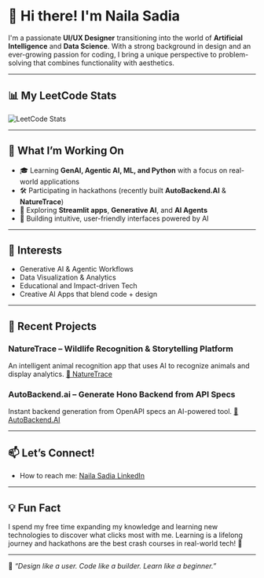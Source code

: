 <!--
**nailauiuxdesign/nailauiuxdesign** is a ✨ _special_ ✨ repository because its `README.md` (this file) appears on your GitHub profile.

 ## 📊 GitHub Stats 


<p align="">
  <img src="https://github-readme-stats.vercel.app/api?username=nailauiuxdesign&show_icons=true&theme=tokyonight" alt="GitHub Stats" /> </p>  ![Leetcode Stats](https://leetcard.jacoblin.cool/nailasadia?theme=dark)
  #<img src="https://github-readme-stats.vercel.app/api/top-langs/?username=nailauiuxdesign&layout=compact&theme=radical" alt="Top Languages" />

</p> -->

# 👋 Hi there! I'm Naila Sadia

I'm a passionate **UI/UX Designer** transitioning into the world of **Artificial Intelligence** and **Data Science**. With a strong background in design and an ever-growing passion for coding, I bring a unique perspective to problem-solving that combines functionality with aesthetics.

---
## 📊 My LeetCode Stats

![LeetCode Stats](https://leetcard.jacoblin.cool/nailasadia?theme=unicorn&font=Tomorrow&ext=activity)

---

## 🚀 What I’m Working On

- 🎓 Learning **GenAI, Agentic AI, ML, and Python** with a focus on real-world applications
- 🛠️ Participating in hackathons (recently built **AutoBackend.AI** & **NatureTrace**)
- 🌱 Exploring **Streamlit apps**, **Generative AI**, and **AI Agents**
- 🎨 Building intuitive, user-friendly interfaces powered by AI

---

## 🧠 Interests

- Generative AI & Agentic Workflows  
- Data Visualization & Analytics  
- Educational and Impact-driven Tech  
- Creative AI Apps that blend code + design

---

## 🌟 Recent Projects

### NatureTrace – Wildlife Recognition & Storytelling Platform  
An intelligent animal recognition app that uses AI to recognize animals and display analytics. [🔗 NatureTrace](https://github.com/FloraWebDesigner/2025_NatureTrace-Python)


### AutoBackend.ai – Generate Hono Backend from API Specs  
Instant backend generation from OpenAPI specs an AI-powered tool. [🔗 AutoBackend.AI](https://github.com/nailauiuxdesign/autobackend.ai_web)

---

## 📫 Let’s Connect!

- How to reach me: [Naila Sadia LinkedIn](https://www.linkedin.com/in/nailasuiuxdesign/)

---

## 💡 Fun Fact

I spend my free time expanding my knowledge and learning new technologies to discover what clicks most with me. Learning is a lifelong journey and hackathons are the best crash courses in real-world tech! 🚀

---

🖤 _“Design like a user. Code like a builder. Learn like a beginner.”_
